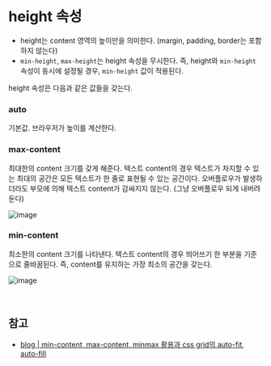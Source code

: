 # height 속성
- height는 content 영역의 높이만을 의미한다. (margin, padding, border는 포함하지 않는다)
- `min-height`, `max-height`는 height 속성을 무시한다. 즉, height와 `min-height` 속성이 동시에 설정될 경우, `min-height` 값이 적용된다.

height 속성은 다음과 같은 값들을 갖는다.

### auto
기본값. 브라우저가 높이를 계산한다.

### max-content
최대한의 content 크기를 갖게 해준다. 텍스트 content의 경우 텍스트가 차지할 수 있는 최대의 공간은 모든 텍스트가 한 줄로 표현될 수 있는 공간이다. 오버플로우가 발생하더라도 부모에 의해 텍스트 content가 감싸지지 않는다. (그냥 오버플로우 되게 내버려 둔다)

![image](https://user-images.githubusercontent.com/26537048/112463548-bde5b400-8da5-11eb-97c5-efdaa69edeaf.png)


### min-content
최소한의 content 크기를 나타낸다. 텍스트 content의 경우 띄어쓰기 한 부분을 기준으로 줄바꿈된다. 즉, content를 유지하는 가장 최소의 공간을 갖는다.

![image](https://user-images.githubusercontent.com/26537048/112463603-cb9b3980-8da5-11eb-93ee-6904c6e4c025.png)


<br>

## 참고
- [blog | min-content, max-content, minmax 활용과 css grid의 auto-fit, auto-fill](https://justmakeyourself.tistory.com/entry/grid-extra)